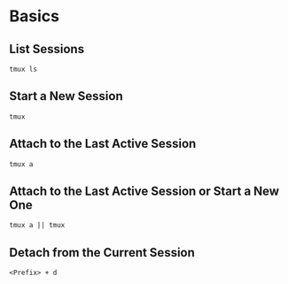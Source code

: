 
# Basics
## List Sessions
`tmux ls`

## Start a New Session
`tmux`

## Attach to the Last Active Session
`tmux a`

## Attach to the Last Active Session or Start a New One
`tmux a || tmux`

## Detach from the Current Session
`<Prefix> + d`
